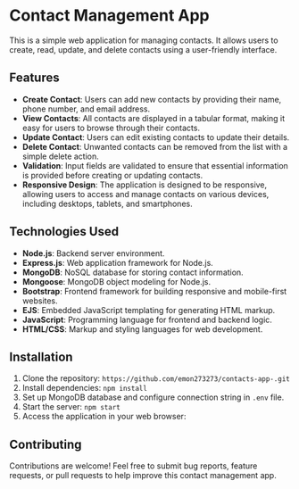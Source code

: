 # Contact Management App

This is a simple web application for managing contacts. It allows users to create, read, update, and delete contacts using a user-friendly interface.

## Features

- **Create Contact**: Users can add new contacts by providing their name, phone number, and email address.
- **View Contacts**: All contacts are displayed in a tabular format, making it easy for users to browse through their contacts.
- **Update Contact**: Users can edit existing contacts to update their details.
- **Delete Contact**: Unwanted contacts can be removed from the list with a simple delete action.
- **Validation**: Input fields are validated to ensure that essential information is provided before creating or updating contacts.
- **Responsive Design**: The application is designed to be responsive, allowing users to access and manage contacts on various devices, including desktops, tablets, and smartphones.

## Technologies Used

- **Node.js**: Backend server environment.
- **Express.js**: Web application framework for Node.js.
- **MongoDB**: NoSQL database for storing contact information.
- **Mongoose**: MongoDB object modeling for Node.js.
- **Bootstrap**: Frontend framework for building responsive and mobile-first websites.
- **EJS**: Embedded JavaScript templating for generating HTML markup.
- **JavaScript**: Programming language for frontend and backend logic.
- **HTML/CSS**: Markup and styling languages for web development.

## Installation

1. Clone the repository: `https://github.com/emon273273/contacts-app-.git`
2. Install dependencies: `npm install`
3. Set up MongoDB database and configure connection string in `.env` file.
4. Start the server: `npm start`
5. Access the application in your web browser: 

## Contributing

Contributions are welcome! Feel free to submit bug reports, feature requests, or pull requests to help improve this contact management app.




